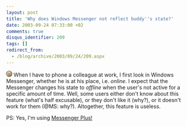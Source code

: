```yaml
---
layout: post
title: 'Why does Windows Messenger not reflect buddy''s state?'
date: 2003-09-24 07:33:00 +02
comments: true
disqus_identifier: 209
tags: []
redirect_from:
  - /blog/archive/2003/09/24/209.aspx
---
```


![sigh](/files/archive/smiley_sigh.gif) When I have to phone a colleague at work, I first look in Windows Messenger, whether he is at his place, i.e. *online*. I expect that the Messenger changes his state to *offline* when the user's not active for a specific amount of time. Well, some users either don't know about this feature (what's half excusable), or they don't like it (why?), or it doesn't work for them (@MS: why?). Altogether, this feature is useless.

PS: Yes, I'm using [Messenger Plus!](http://msgplus.net/)

